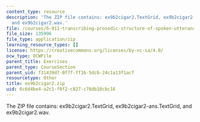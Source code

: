 ```yaml
---
content_type: resource
description: 'The ZIP file contains: ex9b2cigar2.TextGrid, ex9b2cigar2-ans.TextGrid,
  and ex9b2cigar2.wav.'
file: /courses/6-911-transcribing-prosodic-structure-of-spoken-utterances-with-tobi-january-iap-2006/6c6d4be4a2c1f0f2c827c76db10cbc16_ex9b2cigar2.zip
file_size: 135996
file_type: application/zip
learning_resource_types: []
license: https://creativecommons.org/licenses/by-nc-sa/4.0/
ocw_type: OCWFile
parent_title: Exercises
parent_type: CourseSection
parent_uid: f31439d7-0f7f-ff16-5dcb-24c1a13f1acf
resourcetype: Other
title: ex9b2cigar2.zip
uid: 6c6d4be4-a2c1-f0f2-c827-c76db10cbc16
---
```

The ZIP file contains: ex9b2cigar2.TextGrid, ex9b2cigar2-ans.TextGrid, and ex9b2cigar2.wav.